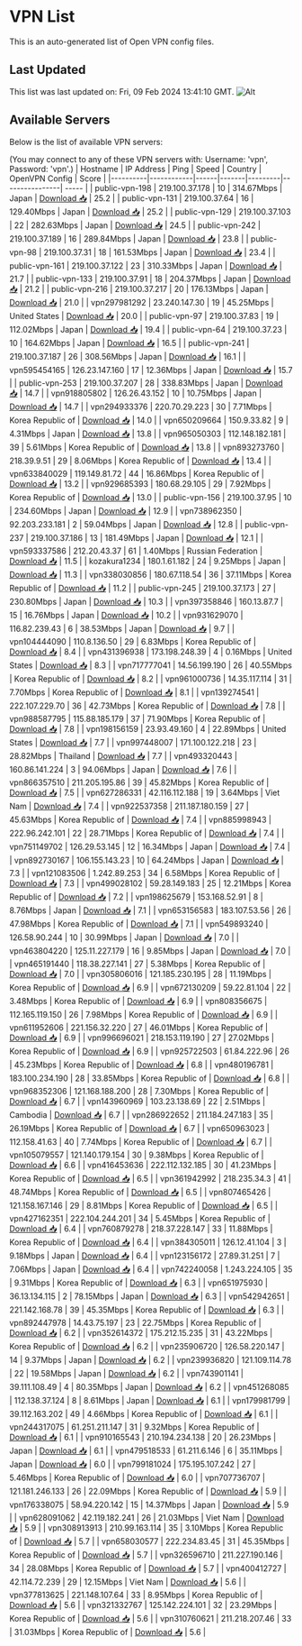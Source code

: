 # VPN List

This is an auto-generated list of Open VPN config files.

## Last Updated

This list was last updated on: Fri, 09 Feb 2024 13:41:10 GMT.
![Alt](https://repobeats.axiom.co/api/embed/186b98318ef1479477931607c1ad7d823f12451f.svg "Repobeats analytics image")

## Available Servers

Below is the list of available VPN servers:

(You may connect to any of these VPN servers with: Username: 'vpn', Password: 'vpn'.)
| Hostname | IP Address | Ping | Speed | Country | OpenVPN Config | Score |
|----------|------------|------|-------|---------|----------------| ----- |
| public-vpn-198 | 219.100.37.178 | 10 | 314.67Mbps | Japan | [Download 📥](./configs/server_0_JP.ovpn) | 25.2 |
| public-vpn-131 | 219.100.37.64 | 16 | 129.40Mbps | Japan | [Download 📥](./configs/server_1_JP.ovpn) | 25.2 |
| public-vpn-129 | 219.100.37.103 | 22 | 282.63Mbps | Japan | [Download 📥](./configs/server_2_JP.ovpn) | 24.5 |
| public-vpn-242 | 219.100.37.189 | 16 | 289.84Mbps | Japan | [Download 📥](./configs/server_3_JP.ovpn) | 23.8 |
| public-vpn-98 | 219.100.37.31 | 18 | 161.53Mbps | Japan | [Download 📥](./configs/server_4_JP.ovpn) | 23.4 |
| public-vpn-161 | 219.100.37.122 | 23 | 310.33Mbps | Japan | [Download 📥](./configs/server_5_JP.ovpn) | 21.7 |
| public-vpn-133 | 219.100.37.91 | 18 | 204.37Mbps | Japan | [Download 📥](./configs/server_6_JP.ovpn) | 21.2 |
| public-vpn-216 | 219.100.37.217 | 20 | 176.13Mbps | Japan | [Download 📥](./configs/server_7_JP.ovpn) | 21.0 |
| vpn297981292 | 23.240.147.30 | 19 | 45.25Mbps | United States | [Download 📥](./configs/server_8_US.ovpn) | 20.0 |
| public-vpn-97 | 219.100.37.83 | 19 | 112.02Mbps | Japan | [Download 📥](./configs/server_9_JP.ovpn) | 19.4 |
| public-vpn-64 | 219.100.37.23 | 10 | 164.62Mbps | Japan | [Download 📥](./configs/server_10_JP.ovpn) | 16.5 |
| public-vpn-241 | 219.100.37.187 | 26 | 308.56Mbps | Japan | [Download 📥](./configs/server_11_JP.ovpn) | 16.1 |
| vpn595454165 | 126.23.147.160 | 17 | 12.36Mbps | Japan | [Download 📥](./configs/server_12_JP.ovpn) | 15.7 |
| public-vpn-253 | 219.100.37.207 | 28 | 338.83Mbps | Japan | [Download 📥](./configs/server_13_JP.ovpn) | 14.7 |
| vpn918805802 | 126.26.43.152 | 10 | 10.75Mbps | Japan | [Download 📥](./configs/server_14_JP.ovpn) | 14.7 |
| vpn294933376 | 220.70.29.223 | 30 | 7.71Mbps | Korea Republic of | [Download 📥](./configs/server_15_KR.ovpn) | 14.0 |
| vpn650209664 | 150.9.33.82 | 9 | 4.31Mbps | Japan | [Download 📥](./configs/server_16_JP.ovpn) | 13.8 |
| vpn965050303 | 112.148.182.181 | 39 | 5.61Mbps | Korea Republic of | [Download 📥](./configs/server_17_KR.ovpn) | 13.8 |
| vpn893273760 | 218.39.9.51 | 29 | 8.06Mbps | Korea Republic of | [Download 📥](./configs/server_18_KR.ovpn) | 13.4 |
| vpn633840029 | 119.149.81.72 | 44 | 16.86Mbps | Korea Republic of | [Download 📥](./configs/server_19_KR.ovpn) | 13.2 |
| vpn929685393 | 180.68.29.105 | 29 | 7.92Mbps | Korea Republic of | [Download 📥](./configs/server_20_KR.ovpn) | 13.0 |
| public-vpn-156 | 219.100.37.95 | 10 | 234.60Mbps | Japan | [Download 📥](./configs/server_21_JP.ovpn) | 12.9 |
| vpn738962350 | 92.203.233.181 | 2 | 59.04Mbps | Japan | [Download 📥](./configs/server_22_JP.ovpn) | 12.8 |
| public-vpn-237 | 219.100.37.186 | 13 | 181.49Mbps | Japan | [Download 📥](./configs/server_23_JP.ovpn) | 12.1 |
| vpn593337586 | 212.20.43.37 | 61 | 1.40Mbps | Russian Federation | [Download 📥](./configs/server_24_RU.ovpn) | 11.5 |
| kozakura1234 | 180.1.61.182 | 24 | 9.25Mbps | Japan | [Download 📥](./configs/server_25_JP.ovpn) | 11.3 |
| vpn338030856 | 180.67.118.54 | 36 | 37.11Mbps | Korea Republic of | [Download 📥](./configs/server_26_KR.ovpn) | 11.2 |
| public-vpn-245 | 219.100.37.173 | 27 | 230.80Mbps | Japan | [Download 📥](./configs/server_27_JP.ovpn) | 10.3 |
| vpn397358846 | 160.13.87.7 | 15 | 16.76Mbps | Japan | [Download 📥](./configs/server_28_JP.ovpn) | 10.2 |
| vpn931629070 | 116.82.239.43 | 6 | 38.53Mbps | Japan | [Download 📥](./configs/server_29_JP.ovpn) | 9.7 |
| vpn104444090 | 110.8.136.50 | 29 | 6.83Mbps | Korea Republic of | [Download 📥](./configs/server_30_KR.ovpn) | 8.4 |
| vpn431396938 | 173.198.248.39 | 4 | 0.16Mbps | United States | [Download 📥](./configs/server_31_US.ovpn) | 8.3 |
| vpn717777041 | 14.56.199.190 | 26 | 40.55Mbps | Korea Republic of | [Download 📥](./configs/server_32_KR.ovpn) | 8.2 |
| vpn961000736 | 14.35.117.114 | 31 | 7.70Mbps | Korea Republic of | [Download 📥](./configs/server_33_KR.ovpn) | 8.1 |
| vpn139274541 | 222.107.229.70 | 36 | 42.73Mbps | Korea Republic of | [Download 📥](./configs/server_34_KR.ovpn) | 7.8 |
| vpn988587795 | 115.88.185.179 | 37 | 71.90Mbps | Korea Republic of | [Download 📥](./configs/server_35_KR.ovpn) | 7.8 |
| vpn198156159 | 23.93.49.160 | 4 | 22.89Mbps | United States | [Download 📥](./configs/server_36_US.ovpn) | 7.7 |
| vpn997448007 | 171.100.122.218 | 23 | 28.82Mbps | Thailand | [Download 📥](./configs/server_37_TH.ovpn) | 7.7 |
| vpn493320443 | 160.86.141.224 | 3 | 94.06Mbps | Japan | [Download 📥](./configs/server_38_JP.ovpn) | 7.6 |
| vpn866357510 | 211.205.195.86 | 39 | 45.82Mbps | Korea Republic of | [Download 📥](./configs/server_39_KR.ovpn) | 7.5 |
| vpn627286331 | 42.116.112.188 | 19 | 3.64Mbps | Viet Nam | [Download 📥](./configs/server_40_VN.ovpn) | 7.4 |
| vpn922537358 | 211.187.180.159 | 27 | 45.63Mbps | Korea Republic of | [Download 📥](./configs/server_41_KR.ovpn) | 7.4 |
| vpn885998943 | 222.96.242.101 | 22 | 28.71Mbps | Korea Republic of | [Download 📥](./configs/server_42_KR.ovpn) | 7.4 |
| vpn751149702 | 126.29.53.145 | 12 | 16.34Mbps | Japan | [Download 📥](./configs/server_43_JP.ovpn) | 7.4 |
| vpn892730167 | 106.155.143.23 | 10 | 64.24Mbps | Japan | [Download 📥](./configs/server_44_JP.ovpn) | 7.3 |
| vpn121083506 | 1.242.89.253 | 34 | 6.58Mbps | Korea Republic of | [Download 📥](./configs/server_45_KR.ovpn) | 7.3 |
| vpn499028102 | 59.28.149.183 | 25 | 12.21Mbps | Korea Republic of | [Download 📥](./configs/server_46_KR.ovpn) | 7.2 |
| vpn198625679 | 153.168.52.91 | 8 | 8.76Mbps | Japan | [Download 📥](./configs/server_47_JP.ovpn) | 7.1 |
| vpn653156583 | 183.107.53.56 | 26 | 47.98Mbps | Korea Republic of | [Download 📥](./configs/server_48_KR.ovpn) | 7.1 |
| vpn549893240 | 126.58.90.244 | 10 | 30.99Mbps | Japan | [Download 📥](./configs/server_49_JP.ovpn) | 7.0 |
| vpn463804220 | 125.11.227.179 | 16 | 9.85Mbps | Japan | [Download 📥](./configs/server_50_JP.ovpn) | 7.0 |
| vpn465191440 | 118.38.227.141 | 27 | 5.38Mbps | Korea Republic of | [Download 📥](./configs/server_51_KR.ovpn) | 7.0 |
| vpn305806016 | 121.185.230.195 | 28 | 11.19Mbps | Korea Republic of | [Download 📥](./configs/server_52_KR.ovpn) | 6.9 |
| vpn672130209 | 59.22.81.104 | 22 | 3.48Mbps | Korea Republic of | [Download 📥](./configs/server_53_KR.ovpn) | 6.9 |
| vpn808356675 | 112.165.119.150 | 26 | 7.98Mbps | Korea Republic of | [Download 📥](./configs/server_54_KR.ovpn) | 6.9 |
| vpn611952606 | 221.156.32.220 | 27 | 46.01Mbps | Korea Republic of | [Download 📥](./configs/server_55_KR.ovpn) | 6.9 |
| vpn996696021 | 218.153.119.190 | 27 | 27.02Mbps | Korea Republic of | [Download 📥](./configs/server_56_KR.ovpn) | 6.9 |
| vpn925722503 | 61.84.222.96 | 26 | 45.23Mbps | Korea Republic of | [Download 📥](./configs/server_57_KR.ovpn) | 6.8 |
| vpn480196781 | 183.100.234.190 | 28 | 33.85Mbps | Korea Republic of | [Download 📥](./configs/server_58_KR.ovpn) | 6.8 |
| vpn968352306 | 121.168.188.200 | 28 | 7.30Mbps | Korea Republic of | [Download 📥](./configs/server_59_KR.ovpn) | 6.7 |
| vpn143960969 | 103.23.138.69 | 22 | 2.51Mbps | Cambodia | [Download 📥](./configs/server_60_KH.ovpn) | 6.7 |
| vpn286922652 | 211.184.247.183 | 35 | 26.19Mbps | Korea Republic of | [Download 📥](./configs/server_61_KR.ovpn) | 6.7 |
| vpn650963023 | 112.158.41.63 | 40 | 7.74Mbps | Korea Republic of | [Download 📥](./configs/server_62_KR.ovpn) | 6.7 |
| vpn105079557 | 121.140.179.154 | 30 | 9.38Mbps | Korea Republic of | [Download 📥](./configs/server_63_KR.ovpn) | 6.6 |
| vpn416453636 | 222.112.132.185 | 30 | 41.23Mbps | Korea Republic of | [Download 📥](./configs/server_64_KR.ovpn) | 6.5 |
| vpn361942992 | 218.235.34.3 | 41 | 48.74Mbps | Korea Republic of | [Download 📥](./configs/server_65_KR.ovpn) | 6.5 |
| vpn807465426 | 121.158.167.146 | 29 | 8.81Mbps | Korea Republic of | [Download 📥](./configs/server_66_KR.ovpn) | 6.5 |
| vpn427162351 | 222.104.244.201 | 34 | 5.45Mbps | Korea Republic of | [Download 📥](./configs/server_67_KR.ovpn) | 6.4 |
| vpn760879278 | 218.37.228.147 | 33 | 11.88Mbps | Korea Republic of | [Download 📥](./configs/server_68_KR.ovpn) | 6.4 |
| vpn384305011 | 126.12.41.104 | 3 | 9.18Mbps | Japan | [Download 📥](./configs/server_69_JP.ovpn) | 6.4 |
| vpn123156172 | 27.89.31.251 | 7 | 7.06Mbps | Japan | [Download 📥](./configs/server_70_JP.ovpn) | 6.4 |
| vpn742240058 | 1.243.224.105 | 35 | 9.31Mbps | Korea Republic of | [Download 📥](./configs/server_71_KR.ovpn) | 6.3 |
| vpn651975930 | 36.13.134.115 | 2 | 78.15Mbps | Japan | [Download 📥](./configs/server_72_JP.ovpn) | 6.3 |
| vpn542942651 | 221.142.168.78 | 39 | 45.35Mbps | Korea Republic of | [Download 📥](./configs/server_73_KR.ovpn) | 6.3 |
| vpn892447978 | 14.43.75.197 | 23 | 22.75Mbps | Korea Republic of | [Download 📥](./configs/server_74_KR.ovpn) | 6.2 |
| vpn352614372 | 175.212.15.235 | 31 | 43.22Mbps | Korea Republic of | [Download 📥](./configs/server_75_KR.ovpn) | 6.2 |
| vpn235906720 | 126.58.220.147 | 14 | 9.37Mbps | Japan | [Download 📥](./configs/server_76_JP.ovpn) | 6.2 |
| vpn239936820 | 121.109.114.78 | 22 | 19.58Mbps | Japan | [Download 📥](./configs/server_77_JP.ovpn) | 6.2 |
| vpn743901141 | 39.111.108.49 | 4 | 80.35Mbps | Japan | [Download 📥](./configs/server_78_JP.ovpn) | 6.2 |
| vpn451268085 | 112.138.37.124 | 8 | 8.61Mbps | Japan | [Download 📥](./configs/server_79_JP.ovpn) | 6.1 |
| vpn179981799 | 39.112.163.202 | 49 | 4.66Mbps | Korea Republic of | [Download 📥](./configs/server_80_KR.ovpn) | 6.1 |
| vpn244317075 | 61.251.211.147 | 31 | 9.32Mbps | Korea Republic of | [Download 📥](./configs/server_81_KR.ovpn) | 6.1 |
| vpn910165543 | 210.194.234.138 | 20 | 26.23Mbps | Japan | [Download 📥](./configs/server_82_JP.ovpn) | 6.1 |
| vpn479518533 | 61.211.6.146 | 6 | 35.11Mbps | Japan | [Download 📥](./configs/server_83_JP.ovpn) | 6.0 |
| vpn799181024 | 175.195.107.242 | 27 | 5.46Mbps | Korea Republic of | [Download 📥](./configs/server_84_KR.ovpn) | 6.0 |
| vpn707736707 | 121.181.246.133 | 26 | 22.09Mbps | Korea Republic of | [Download 📥](./configs/server_85_KR.ovpn) | 5.9 |
| vpn176338075 | 58.94.220.142 | 15 | 14.37Mbps | Japan | [Download 📥](./configs/server_86_JP.ovpn) | 5.9 |
| vpn628091062 | 42.119.182.241 | 26 | 21.03Mbps | Viet Nam | [Download 📥](./configs/server_87_VN.ovpn) | 5.9 |
| vpn308913913 | 210.99.163.114 | 35 | 3.10Mbps | Korea Republic of | [Download 📥](./configs/server_88_KR.ovpn) | 5.7 |
| vpn658030577 | 222.234.83.45 | 31 | 45.35Mbps | Korea Republic of | [Download 📥](./configs/server_89_KR.ovpn) | 5.7 |
| vpn326596710 | 211.227.190.146 | 34 | 28.08Mbps | Korea Republic of | [Download 📥](./configs/server_90_KR.ovpn) | 5.7 |
| vpn400412727 | 42.114.72.239 | 29 | 12.15Mbps | Viet Nam | [Download 📥](./configs/server_91_VN.ovpn) | 5.6 |
| vpn377813625 | 221.148.107.64 | 33 | 8.95Mbps | Korea Republic of | [Download 📥](./configs/server_92_KR.ovpn) | 5.6 |
| vpn321332767 | 125.142.224.101 | 32 | 23.29Mbps | Korea Republic of | [Download 📥](./configs/server_93_KR.ovpn) | 5.6 |
| vpn310760621 | 211.218.207.46 | 33 | 31.03Mbps | Korea Republic of | [Download 📥](./configs/server_94_KR.ovpn) | 5.6 |
